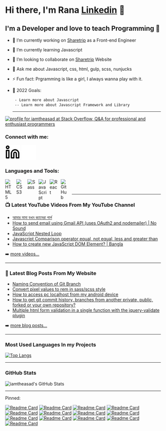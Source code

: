 <!--
  Source of this readme settings:
  1. https://github.com/gautamkrishnar/blog-post-workflow
  2. https://github.com/anuraghazra/github-readme-stats
 -->

# Hi there, I'm Rana [Linkedin][linkedin] 👋

## I'm a Developer and love to teach Programming 💖

- 🔭 I’m currently working on [Sharetrip](https://sharetrip.net) as a Front-end Engineer
- 🌱 I’m currently learning Javascript
- 👯 I’m looking to collaborate on [Sharetrip](https://sharetrip.net) Website
- 💬 Ask me about Javascript, css, html, gulp, scss, nunjucks
- ⚡ Fun fact: Prgramming is like a girl, I always wanna play with it.
- 🥅 2022 Goals:

       - Learn more about Javascript
       -- Learn more about Javascript Framework and Library

  <!-- -- Learn Backend Technology
  --- Learn web3 -->

  ***

<!-- [![YouTube Channel Subscribers](https://img.shields.io/youtube/channel/subscribers/UCSozulc9frdn-q8EPX4QwSA?label=%20Subscribers&logo=youtube&logoColor=red&style=for-the-badge)][youtube]
[![YouTube Channel Subscribers](https://img.shields.io/youtube/channel/views/UCSozulc9frdn-q8EPX4QwSA?label=Total%20Views&logo=youtube&logoColor=red&style=for-the-badge)][youtube] -->

<a href="https://stackoverflow.com/users/7172189/iamtheasad"><img src="https://stackoverflow.com/users/flair/7172189.png" width="208" height="58" alt="profile for iamtheasad at Stack Overflow, Q&amp;A for professional and enthusiast programmers" title="My Stack Overflow Profile"></a>

<!-- [![Website](https://img.shields.io/website?label=codeSTACKr.com&style=for-the-badge&url=https%3A%2F%2Fcodestackr.com)](https://codestackr.com) -->

<!-- [![Twitter Follow](https://img.shields.io/twitter/follow/iamtheasad?color=1d9bf0&logo=twitter&style=for-the-badge)](https://twitter.com/intent/follow?original_referer=https%3A%2F%2Fgithub.com%2Fiamtheasad&screen_name=iamtheasad) -->

### Connect with me:

<!-- [![website](./img/youtube-light.svg)](https://www.youtube.com/channel/UCSozulc9frdn-q8EPX4QwSA/#gh-light-mode-only)
[![website](./img/youtube-dark.svg)](https://www.youtube.com/channel/UCSozulc9frdn-q8EPX4QwSA/#gh-dark-mode-only)
&nbsp;&nbsp; -->
<!-- [![website](./img/twitter-light.svg)](https://twitter.com/iamtheasad#gh-light-mode-only)
[![website](./img/twitter-dark.svg)](https://twitter.com/iamtheasad#gh-dark-mode-only)
&nbsp;&nbsp; -->

[![website](./img/linkedin-light.svg)](https://linkedin.com/in/iamtheasad#gh-light-mode-only)
[![website](./img/linkedin-dark.svg)](https://linkedin.com/in/iamtheasad#gh-dark-mode-only)

<!-- &nbsp;&nbsp;
[![website](./img/instagram-light.svg)](https://instagram.com/aasaadrana#gh-light-mode-only)
[![website](./img/instagram-dark.svg)](https://instagram.com/aasaadrana#gh-dark-mode-only) -->
<!-- &nbsp;&nbsp;
[![website](./img/facebook-light.svg)](https://facebook.com/iamtheasad#gh-light-mode-only)
[![website](./img/facebook-dark.svg)](https://facebook.com/iamtheasad#gh-dark-mode-only) -->

### Languages and Tools:

[<img align="left" alt="HTML5" width="26px" src="https://cdn.jsdelivr.net/gh/devicons/devicon/icons/html5/html5-original.svg" style="padding-right:10px;" />][github]
[<img align="left" alt="CSS3" width="26px" src="https://cdn.jsdelivr.net/gh/devicons/devicon/icons/css3/css3-original.svg" style="padding-right:10px;" />][github]
[<img align="left" alt="Sass" width="26px" src="https://cdn.jsdelivr.net/gh/devicons/devicon/icons/sass/sass-original.svg" style="padding-right:10px;" />][github]
[<img align="left" alt="JavaScript" width="26px" src="https://cdn.jsdelivr.net/gh/devicons/devicon/icons/javascript/javascript-original.svg" style="padding-right:10px;" />][github]
[<img align="left" alt="React" width="26px" src="https://cdn.jsdelivr.net/gh/devicons/devicon/icons/react/react-original.svg" style="padding-right:10px;" />][github]
[<img align="left" alt="GitHub" width="26px" src="https://user-images.githubusercontent.com/3369400/139448065-39a229ba-4b06-434b-bc67-616e2ed80c8f.png" style="padding-right:10px;" />][github]

<!-- [<img align="left" alt="Terminal" width="26px" src="./img/terminal-light.svg" />](https://www.youtube.com/channel/UCSozulc9frdn-q8EPX4QwSA#gh-light-mode-only)
[<img align="left" alt="Terminal" width="26px" src="./img/terminal-dark.svg" />](https://www.youtube.com/channel/UCSozulc9frdn-q8EPX4QwSA#gh-light-mode-only#gh-dark-mode-only) -->

<!-- [<img align="left" alt="Gatsby" width="26px" src="https://cdn.jsdelivr.net/gh/devicons/devicon/icons/gatsby/gatsby-original.svg" style="padding-right:10px;" />][webdevplaylist] -->

<!-- [<img align="left" alt="GraphQL" width="26px" src="https://cdn.jsdelivr.net/gh/devicons/devicon/icons/graphql/graphql-plain.svg" style="padding-right:10px;" />][webdevplaylist] -->

<!-- [<img align="left" alt="Node.js" width="26px" src="https://cdn.jsdelivr.net/gh/devicons/devicon/icons/nodejs/nodejs-original.svg" style="padding-right:10px;" />][webdevplaylist] -->

<!-- [<img align="left" alt="Deno" width="26px" src="./img/deno-light.svg" style="padding-right:10px;" />][webdevplaylist] -->

<!-- [<img align="left" alt="MongoDB" width="26px" src="https://cdn.jsdelivr.net/gh/devicons/devicon/icons/mongodb/mongodb-original.svg" style="padding-right:10px;" />][webdevplaylist] -->

<!-- [<img align="left" alt="MySQL" width="26px" src="https://cdn.jsdelivr.net/gh/devicons/devicon/icons/mysql/mysql-original.svg" style="padding-right:10px;" />][webdevplaylist] -->

<br />
<br />

---

### 📺 Latest YouTube Videos From My YouTube Channel

<!-- YOUTUBE:START -->
- [আমার মামা যখন ক্যামেরা গার্ল](https://www.youtube.com/watch?v=XIlViycNEIA)
- [How to send email using Gmail API &lpar;uses OAuth2 and nodemailer&rpar; | No Sound](https://www.youtube.com/watch?v=gLE1XoKfqBQ)
- [JavaScript Nested Loop](https://www.youtube.com/watch?v=Sltjhrye7h8)
- [Javascript Comparison operator equal, not equal, less and greater than](https://www.youtube.com/watch?v=9FX03nRQLXM)
- [How to create new JavaScript DOM Element? | Bangla](https://www.youtube.com/watch?v=pmn5hphTGO8)
<!-- YOUTUBE:END -->

➡️ [more videos...](https://www.youtube.com/channel/UCSozulc9frdn-q8EPX4QwSA/)

---

### 📕 Latest Blog Posts From My Website

<!-- BLOG-POST-LIST:START -->
- [Naming Convention of Git Branch](https://techblograna.wordpress.com/2022/10/20/naming-convention-of-git-branche/)
- [Convert pixel values to rem in sass/scss style](https://techblograna.wordpress.com/2022/10/12/convert-pixel-values-to-rem-in-sass-scss-style/)
- [How to access pc localhost from my android device](https://techblograna.wordpress.com/2022/09/20/how-can-i-access-my-localhost-from-my-android-device/)
- [How to get git commit history, branches from another private, public, forked or your own repository?](https://techblograna.wordpress.com/2022/08/14/how-to-get-git-commit-history-branches-from-another-private-public-forked-or-your-own-repository/)
- [Multiple html form validation in a single function with the jquery-validate plugin](https://techblograna.wordpress.com/2022/08/03/multiple-html-form-validation-in-a-single-function-with-the-jquery-validate-plugin/)
<!-- BLOG-POST-LIST:END -->

➡️ [more blog posts...](https://techblograna.wordpress.com/)

---

### Most Used Languages In my Projects

[![Top Langs](https://github-readme-stats.vercel.app/api/top-langs/?username=iamtheasad&langs_count=9)](https://github.com/iamtheasad/github-readme-stats)

---

### GitHub Stats

  <img alt="iamtheasad's GitHub Stats" src="https://github-readme-stats.vercel.app/api?username=iamtheasad&show_icons=true&hide_border=false" />

[github]: https://github.com/iamtheasad?tab=repositories
[website]: https://techblograna.wordpress.com/
[facebook]: http://facebook.com/iamtheasad
[twitter]: https://twitter.com/iamtheasad
[youtube]: https://www.youtube.com/channel/UCSozulc9frdn-q8EPX4QwSA/
[instagram]: https://instagram.com/iamtheasad
[linkedin]: https://linkedin.com/in/iamtheasad
[stackoverflow]: https://stackoverflow.com/users/7172189/iamtheasad

---

<!-- [webdevplaylist]: https://www.youtube.com/playlist?list=PLkwxH9e_vrAJ0WbEsFA9W3I1W-g_BTsbt
[jsplaylist]: https://www.youtube.com/playlist?list=PLkwxH9e_vrALRJKu7wfXby3MKeflhTu6B
[cssplaylist]: https://www.youtube.com/playlist?list=PLkwxH9e_vrALSdvZuEh6gqQdmDoDIoqz4
[reactplaylist]: https://www.youtube.com/playlist?list=PLkwxH9e_vrAK4TdffpxKY3QGyHCpxFcQ0 -->

Pinned:

[![Readme Card](https://github-readme-stats.vercel.app/api/pin/?username=iamtheasad&repo=user)](https://github.com/iamtheasad/user)
[![Readme Card](https://github-readme-stats.vercel.app/api/pin/?username=iamtheasad&repo=dashboard-markup)](https://github.com/iamtheasad/dashboard-markup)
[![Readme Card](https://github-readme-stats.vercel.app/api/pin/?username=iamtheasad&repo=email-template)](https://github.com/iamtheasad/email-template)
[![Readme Card](https://github-readme-stats.vercel.app/api/pin/?username=iamtheasad&repo=exhibition-gulp)](https://github.com/iamtheasad/exhibition-gulp)
[![Readme Card](https://github-readme-stats.vercel.app/api/pin/?username=iamtheasad&repo=all-banners-view)](https://github.com/iamtheasad/all-banners-view)
[![Readme Card](https://github-readme-stats.vercel.app/api/pin/?username=iamtheasad&repo=shareTravel-l-p)](https://github.com/iamtheasad/shareTravel-l-p)
[![Readme Card](https://github-readme-stats.vercel.app/api/pin/?username=iamtheasad&repo=gulp-nunjucks-static-starter)](https://github.com/iamtheasad/gulp-nunjucks-static-starter)
[![Readme Card](https://github-readme-stats.vercel.app/api/pin/?username=iamtheasad&repo=eslint-config)](https://github.com/iamtheasad/eslint-config)
[![Readme Card](https://github-readme-stats.vercel.app/api/pin/?username=iamtheasad&repo=nexter-l-p)](https://github.com/iamtheasad/nexter-l-p)
[![Readme Card](https://github-readme-stats.vercel.app/api/pin/?username=iamtheasad&repo=shareTravel-l-p)](https://github.com/iamtheasad/shareTravel-l-p)
[![Readme Card](https://github-readme-stats.vercel.app/api/pin/?username=iamtheasad&repo=trillo-l-p)](https://github.com/iamtheasad/trillo-l-p)
[![Readme Card](https://github-readme-stats.vercel.app/api/pin/?username=iamtheasad&repo=face-recognition-app)](https://github.com/iamtheasad/face-recognition-app)
[![Readme Card](https://github-readme-stats.vercel.app/api/pin/?username=iamtheasad&repo=robot)](https://github.com/iamtheasad/robot)
